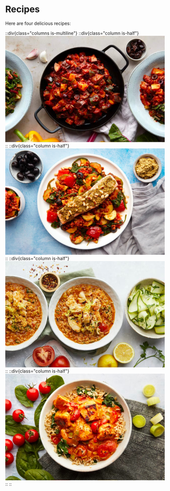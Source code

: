 # Recipes

Here are four delicious recipes:

::div{class="columns is-multiline"}
  ::div{class="column is-half"}
    [![Italian Bean Stew, Rainbow Chard & Quinoa](italian-bean-stew/italian-bean-stew.jpg)](/recipes/italian-bean-stew)
  ::
  ::div{class="column is-half"}
    [![Pesto Salmon & Mediterranean-style lentils](pesto-salmon-lentils/images/pesto-salmon-lentils.jpg)](/recipes/pesto-salmon-lentils)
  ::
  ::div{class="column is-half"}
    [![Sicilian Fish Stew with Lemony Courgette Salad](../images/sicilian-fish-stew.jpg)](/recipes/sicilian-fish-stew)
  ::
  ::div{class="column is-half"}
    [![Creamy Turkey & Tomato Pesto Casserole](../images/turkey-casserole.jpg)](/recipes/turkey-casserole)
  ::
::
